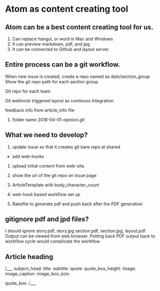 
# Atom as content creating tool

## Atom can be a best content creating tool for us.

1. Can replace hangul, or word in Mac and Windows
1. It can preview markdown, pdf, and jpg
1. It can be connected to Github and layout server.

## Entire process can be a git workflow.

When new issue is created, create a repo named as date/section_group
Show the git repo path for each section group

Git repo for each team

Git webhook triggered layout as continuos Integration

feedback info from article_info file

1. folder name 2018-04-01-opinion.git

## What we need to develop?

1. update issue so that it creates git bare repo at shared
  - add web-hooks
1. upload initial content from web-site.
1. show the url of the git repo on issue page

1. ArticleTemplate with body_character_count
1. web-hook based workflow set up
1. Rakefile to generate pdf and push back after the PDF generation

## gitignore pdf and jpd files?

I should ignore story.pdf, story.jpg section.pdf, section.jpg, layout.pdf
Output can be viewed from web browser.
Putting back PDF output back to workflow cycle would complicate the workflow

## Article heading

/___
subject_head:
title:
subtitle:
quote:
quote_box_height:
image:
image_caption:
image_box_size:

quote_box:
/___
